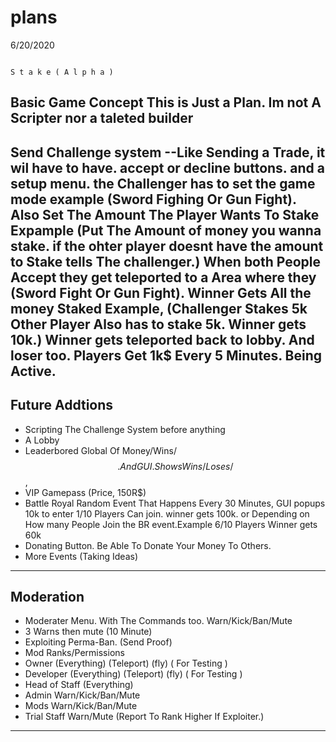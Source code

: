 # plans
6/20/2020



                                                                                  S t a k e ( A l p h a )
 
 


Basic Game Concept                                                                                                                   **This is Just a Plan. Im not A Scripter nor a taleted builder**
----------------------------------------------------------------------------------------------------------------------------------------------
Send Challenge system --Like Sending a Trade, it wil have to have. accept or decline buttons. and a setup menu. the Challenger has to set the game mode example (Sword Fighing Or Gun Fight). 
Also Set The Amount The Player Wants To Stake Expample (Put The Amount of money you wanna stake. if the ohter player doesnt have the amount to Stake tells The challenger.)
When both People Accept they get teleported to a Area where they (Sword Fight Or Gun Fight). Winner Gets All the money Staked Example,
(Challenger Stakes 5k Other Player Also has to stake 5k. Winner gets 10k.) Winner gets teleported back to lobby. And loser too. Players Get 1k$ Every 5 Minutes. Being Active.
----------------------------------------------------------------------------------------------------------------------------------------------
Future Addtions 
----------------------------------------------------------------------------------------------------------------------------------------------
- Scripting The Challenge System before anything
- A Lobby
- Leaderbored Global Of Money/Wins/$$. And GUI. Shows Wins/Loses/$$, 
- VIP Gamepass (Price, 150R$)
- Battle Royal Random Event That Happens Every 30 Minutes, GUI popups 10k to enter 1/10 Players Can join.
  winner gets 100k. or Depending on How many People Join the BR event.Example 6/10 Players Winner gets 60k
- Donating Button. Be Able To Donate Your Money To Others.
- More Events (Taking Ideas)
----------------------------------------------------------------------------------------------------------------------------------------------
Moderation
----------------------------------------------------------------------------------------------------------------------------------------------
- Moderater Menu. With The Commands too. Warn/Kick/Ban/Mute
- 3 Warns then mute (10 Minute)
- Exploiting Perma-Ban. (Send Proof)
- Mod Ranks/Permissions
- Owner (Everything) (Teleport) (fly) ( For Testing )
- Developer (Everything) (Teleport) (fly) ( For Testing )
- Head of Staff (Everything)
- Admin Warn/Kick/Ban/Mute
- Mods Warn/Kick/Ban/Mute
- Trial Staff Warn/Mute (Report To Rank Higher If Exploiter.)
----------------------------------------------------------------------------------------------------------------------------------------------



